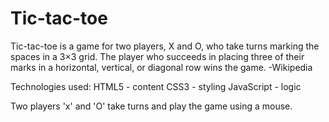 # Tic-tac-toe
Tic-tac-toe is a game for two players, X and O, who take turns marking the spaces in a 3×3 grid. The player who succeeds in placing three of their marks in a horizontal, vertical, or diagonal row wins the game.
                                                                          -Wikipedia

Technologies used:
HTML5 - content
CSS3 - styling
JavaScript - logic 

Two players 'x' and 'O' take turns and play the game using a mouse. 
